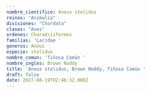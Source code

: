 ```yaml
---
nombre_cientifico: Anous stolidus
reinos: "Animalia"
divisiones: "Chordata"
clases: "Aves"
ordenes: Charadriiformes
familias: 'Laridae '
generos: Anous
especie: stolidus
nombre_comun: 'Tiñosa Común '
nombre_ingles: Brown Noddy
title: 'Anous stolidus, Brown Noddy, Tiñosa Común '
draft: false
date: 2017-08-19T02:46:32.000Z
---
```


